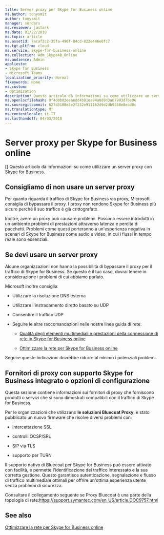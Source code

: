 ```yaml
---
title: Server proxy per Skype for Business online
ms.author: tonysmit
author: tonysmit
manager: serdars
ms.reviewer: jastark
ms.date: 01/22/2018
ms.topic: article
ms.assetid: 7acaf2c2-35fa-490f-84cd-822e446e0fc7
ms.tgt.pltfrm: cloud
ms.service: skype-for-business-online
ms.collection: Adm_Skype4B_Online
ms.audience: Admin
appliesto:
- Skype for Business
- Microsoft Teams
localization_priority: Normal
f1keywords: None
ms.custom:
- Optimization
description: Questo articolo dà informazioni su come utilizzare un server proxy con Skype for Business.
ms.openlocfilehash: 0f4d0b82eeaedd4b81ea84a8d8d3a67993d7be96
ms.sourcegitcommit: 627d3108e3e2f232e911162d9d2db9558e8ead0c
ms.translationtype: MT
ms.contentlocale: it-IT
ms.lasthandoff: 04/03/2018
---
```

# <a name="proxy-servers-for-skype-for-business-online"></a>Server proxy per Skype for Business online

[] Questo articolo dà informazioni su come utilizzare un server proxy con Skype for Business.
  
## <a name="not-using-a-proxy-server-is-recommended"></a>Consigliamo di non usare un server proxy

Per quanto riguarda il traffico di Skype for Business via proxy, Microsoft consiglia di bypassare il proxy. I proxy non rendono Skype for Business più sicuro perché il suo traffico è già crittografato.
  
Inoltre, avere un proxy può causare problemi. Possono essere introdotti in un ambiente problemi di prestazioni attraverso latenza e perdita di pacchetti. Problemi come questi porteranno a un'esperienza negativa in scenari di Skype for Business come audio e video, in cui i flussi in tempo reale sono essenziali.
  
## <a name="if-you-need-to-use-a-proxy-server"></a>Se devi usare un server proxy

Alcune organizzazioni non hanno la possibilità di bypassare il proxy per il traffico di Skype for Business. Se questo è il tuo caso, dovrai tenere in considerazione i problemi di cui abbiamo parlato.
  
Microsoft inoltre consiglia:
  
- Utilizzare la risoluzione DNS esterna
    
- Utilizzare l'instradamento diretto basato su UDP
    
- Consentire il traffico UDP
    
- Seguire le altre raccomandazioni nelle nostre linee guida di rete:
    
  - [Qualità degli elementi multimediali e prestazioni della connessione di rete in Skype for Business online](https://support.office.com/en-us/article/Media-Quality-and-Network-Connectivity-Performance-in-Skype-for-Business-Online-5fe3e01b-34cf-44e0-b897-b0b2a83f0917)
    
  - [Ottimizzare la rete per Skype for Business online](https://support.office.com/en-us/article/Optimizing-your-network-for-Skype-for-Business-Online-b363bdca-b00d-4150-96c3-ec7eab5a8a43)
    
Seguire queste indicazioni dovrebbe ridurre al minimo i potenziali problemi.
  
## <a name="proxy-vendors-with-built-in-skype-for-business-support-or-configuration-options"></a>Fornitori di proxy con supporto Skype for Business integrato o opzioni di configurazione

Questa sezione contiene informazioni sui fornitori di proxy che forniscono prodotti o servizi che si sono dimostrati compatibili con il traffico di Skype for Business.
  
Per le organizzazioni che utilizzano **le soluzioni Bluecoat Proxy**, è stato pubblicato un nuovo firmware che risolve diversi problemi con:
    
  - intercettazione SSL
    
  - controlli OCSP/SRL
    
  - SIP via TLS
    
  - supporto per TURN
    
Il supporto nativo di Bluecoat per Skype for Business può essere attivato con facilità, e permette l'identificazione del traffico interessato e la sua corretta gestione. Questo garantisce autenticazione, segnalazione e flusso di traffico multimediale ottimali per offrire un'ottima esperienza utente senza problemi di sicurezza.
    
Consultare il collegamento seguente se Proxy Bluecoat è una parte della topologia di rete:https://support.symantec.com/en_US/article.DOC9757.html

## <a name="related-topics"></a>See also

[Ottimizzare la rete per Skype for Business online](https://support.office.com/en-us/article/Optimizing-your-network-for-Skype-for-Business-Online-b363bdca-b00d-4150-96c3-ec7eab5a8a43)

  
 